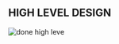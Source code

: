 ## HIGH LEVEL DESIGN
![done high leve](https://user-images.githubusercontent.com/86190226/125280855-2c3d8a80-e333-11eb-98d4-0a2dd3494ed9.jpg)


